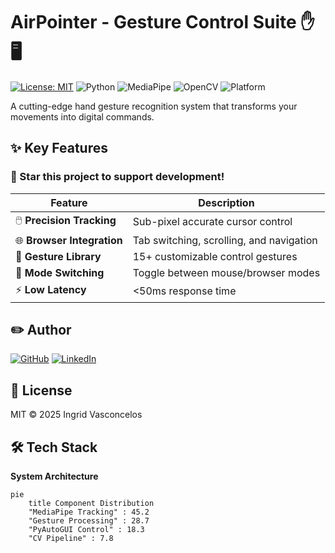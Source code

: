 # AirPointer - Gesture Control Suite ✋🖥️

[![License: MIT](https://img.shields.io/badge/License-MIT-blue.svg)](https://opensource.org/licenses/MIT)
![Python](https://img.shields.io/badge/Python-3.8+-3776AB?logo=python&logoColor=white)
![MediaPipe](https://img.shields.io/badge/MediaPipe-0.9.1-FF6F00?logo=mediapipe&logoColor=white)
![OpenCV](https://img.shields.io/badge/OpenCV-4.7+-5C3EE8?logo=opencv&logoColor=white)
![Platform](https://img.shields.io/badge/Platform-Windows%20%7C%20Linux-0078D6?logo=windows11)

A cutting-edge hand gesture recognition system that transforms your movements into digital commands.

## ✨ Key Features 
<div align="align left"> <h3>🌟 Star this project to support development!</h3> </div> 

| Feature | Description |
|---------|-------------|
| 🖱️ **Precision Tracking** | Sub-pixel accurate cursor control |
| 🌐 **Browser Integration** | Tab switching, scrolling, and navigation |
| 🤌 **Gesture Library** | 15+ customizable control gestures |
| 🔄 **Mode Switching** | Toggle between mouse/browser modes |
| ⚡ **Low Latency** | <50ms response time |

## ✏️ Author

[![GitHub](https://img.shields.io/badge/-IngridVasconcelos-181717?logo=github&logoColor=white)](https://github.com/Ingridvasc)
[![LinkedIn](https://img.shields.io/badge/-Linkedin-0A66C2?logo=linkedin)](https://www.linkedin.com/in/ingrid-karoline-vasconcelos-da-silva-18635a230/)

## 📜 License
MIT © 2025 Ingrid Vasconcelos

## 🛠 Tech Stack

**System Architecture**
```mermaid
pie
    title Component Distribution
    "MediaPipe Tracking" : 45.2
    "Gesture Processing" : 28.7
    "PyAutoGUI Control" : 18.3
    "CV Pipeline" : 7.8

